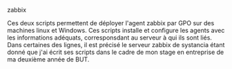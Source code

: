 zabbix

Ces deux scripts permettent de déployer l'agent zabbix par GPO sur des machines linux et Windows. Ces scripts installe et configure les agents avec les informations adéquats, corresponsdant au serveur à qui ils sont liés. Dans certaines des lignes, il est précisé le serveur zabbix de systancia étant donné que j'ai écrit ses scripts dans le cadre de mon stage en entreprise de ma deuxième année de BUT.
